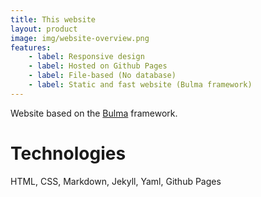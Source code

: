 ```yaml
---
title: This website
layout: product
image: img/website-overview.png
features:
    - label: Responsive design
    - label: Hosted on Github Pages
    - label: File-based (No database)
    - label: Static and fast website (Bulma framework)
---
```

Website based on the [Bulma](https://bulma.io/) framework.

# Technologies
HTML, CSS, Markdown, Jekyll, Yaml, Github Pages
